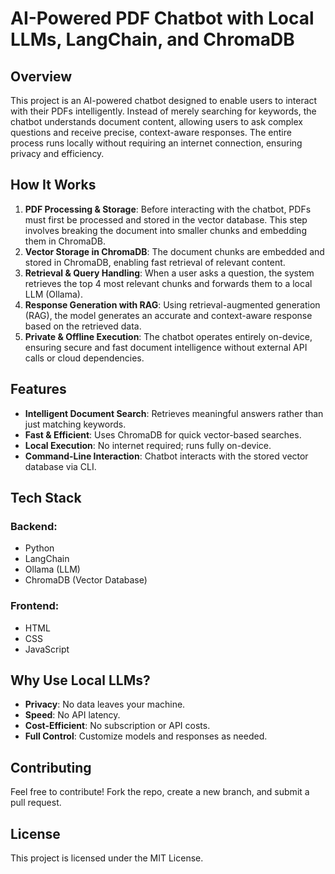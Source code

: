 # AI-Powered PDF Chatbot with Local LLMs, LangChain, and ChromaDB

## Overview
This project is an AI-powered chatbot designed to enable users to interact with their PDFs intelligently. Instead of merely searching for keywords, the chatbot understands document content, allowing users to ask complex questions and receive precise, context-aware responses. The entire process runs locally without requiring an internet connection, ensuring privacy and efficiency.

## How It Works
1. **PDF Processing & Storage**: Before interacting with the chatbot, PDFs must first be processed and stored in the vector database. This step involves breaking the document into smaller chunks and embedding them in ChromaDB.
2. **Vector Storage in ChromaDB**: The document chunks are embedded and stored in ChromaDB, enabling fast retrieval of relevant content.
3. **Retrieval & Query Handling**: When a user asks a question, the system retrieves the top 4 most relevant chunks and forwards them to a local LLM (Ollama).
4. **Response Generation with RAG**: Using retrieval-augmented generation (RAG), the model generates an accurate and context-aware response based on the retrieved data.
5. **Private & Offline Execution**: The chatbot operates entirely on-device, ensuring secure and fast document intelligence without external API calls or cloud dependencies.

## Features
- **Intelligent Document Search**: Retrieves meaningful answers rather than just matching keywords.
- **Fast & Efficient**: Uses ChromaDB for quick vector-based searches.
- **Local Execution**: No internet required; runs fully on-device.
- **Command-Line Interaction**: Chatbot interacts with the stored vector database via CLI.

## Tech Stack
### Backend:
- Python
- LangChain
- Ollama (LLM)
- ChromaDB (Vector Database)

### Frontend:
- HTML
- CSS
- JavaScript

## Why Use Local LLMs?
- **Privacy**: No data leaves your machine.
- **Speed**: No API latency.
- **Cost-Efficient**: No subscription or API costs.
- **Full Control**: Customize models and responses as needed.

## Contributing
Feel free to contribute! Fork the repo, create a new branch, and submit a pull request.

## License
This project is licensed under the MIT License.

